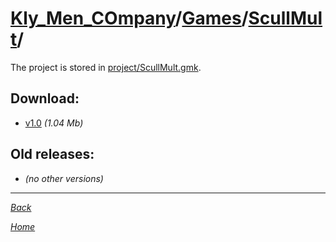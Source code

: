 ﻿# [Kly_Men_COmpany](https://github.com/aleksusklim/Kly_Men_COmpany "Kly_Men_COmpany")/[Games](https://github.com/aleksusklim/Kly_Men_COmpany/tree/master/Games "Kly_Men_COmpany/Games/")/[ScullMult](https://github.com/aleksusklim/ScullMult "Kly_Men_COmpany/Games/ScullMult/")/

The project is stored in [project/ScullMult.gmk](./project/ScullMult.gmk).

## Download:

- [v1.0](http://klimaleksus.narod.ru/Files/scull_2.rar) _(1.04 Mb)_

## Old releases:

- _(no other versions)_

---

_[Back](https://github.com/aleksusklim/Kly_Men_COmpany/tree/master/Games "Kly_Men_COmpany/Games/")_

_[Home](https://github.com/aleksusklim/Kly_Men_COmpany "Kly_Men_COmpany")_
